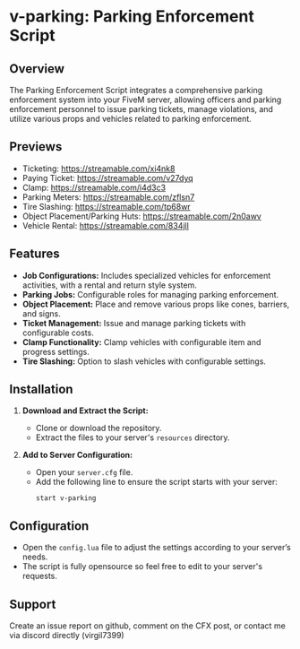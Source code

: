 # v-parking: Parking Enforcement Script

## Overview

The Parking Enforcement Script integrates a comprehensive parking enforcement system into your FiveM server, allowing officers and parking enforcement personnel to issue parking tickets, manage violations, and utilize various props and vehicles related to parking enforcement.

## Previews

- Ticketing: https://streamable.com/xi4nk8
- Paying Ticket: https://streamable.com/v27dyq
- Clamp: https://streamable.com/i4d3c3
- Parking Meters: https://streamable.com/zflsn7
- Tire Slashing: https://streamable.com/tp68wr
- Object Placement/Parking Huts: https://streamable.com/2n0awv
- Vehicle Rental: https://streamable.com/834jll

## Features

- **Job Configurations:** Includes specialized vehicles for enforcement activities, with a rental and return style system.
- **Parking Jobs:** Configurable roles for managing parking enforcement.
- **Object Placement:** Place and remove various props like cones, barriers, and signs.
- **Ticket Management:** Issue and manage parking tickets with configurable costs.
- **Clamp Functionality:** Clamp vehicles with configurable item and progress settings.
- **Tire Slashing:** Option to slash vehicles with configurable settings.

## Installation

1. **Download and Extract the Script:**
   - Clone or download the repository.
   - Extract the files to your server's `resources` directory.

2. **Add to Server Configuration:**
   - Open your `server.cfg` file.
   - Add the following line to ensure the script starts with your server:
     ```plaintext
     start v-parking
     ```

## Configuration

- Open the `config.lua` file to adjust the settings according to your server’s needs.
- The script is fully opensource so feel free to edit to your server's requests.

## Support

Create an issue report on github, comment on the CFX post, or contact me via discord directly (virgil7399)

